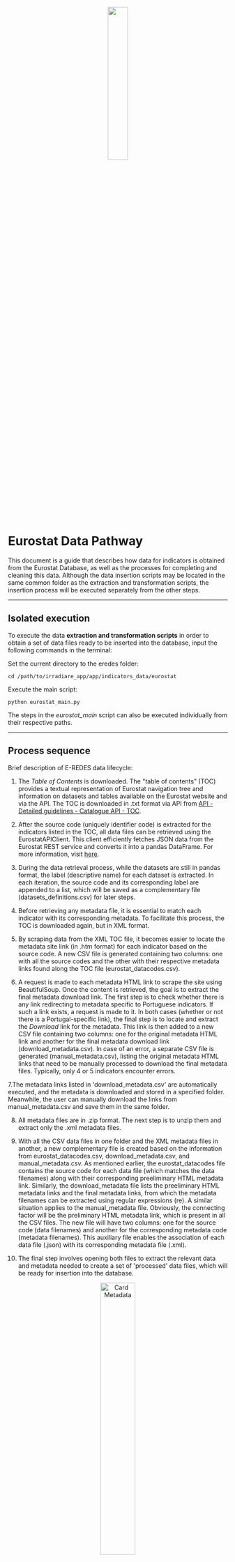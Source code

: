 <br>
<div align="center">
  <img src="images/eurostat-logo.png" width="30%" height="30% alt="E-Redes"">
</div>

# Eurostat Data Pathway


This document is a guide that describes how data for indicators is obtained from the Eurostat Database, as well as the processes for completing and cleaning this data. Although the data insertion scripts may be located in the same common folder as the extraction and transformation scripts, the insertion process will be executed separately from the other steps.

---
## Isolated execution
To execute the data **extraction and transformation scripts** in order to obtain a set of data files ready to be inserted into the database, input the following commands in the terminal:

Set the current directory to the eredes folder:
```
cd /path/to/irradiare_app/app/indicators_data/eurostat
```

Execute the main script:
```
python eurostat_main.py
```

The steps in the *eurostat_main* script can also be executed individually from their respective paths.

---

## Process sequence
Brief description of E-REDES data lifecycle:

  1. The *Table of Contents* is downloaded. The "table of contents" (TOC) provides a textual representation of Eurostat navigation tree and information on datasets and tables available on the Eurostat website and via the API. The TOC is downloaded in .txt format via API from [API - Detailed guidelines - Catalogue API - TOC](https://ec.europa.eu/eurostat/api/dissemination/catalogue/toc/txt?lang=en).
     
  2. After the source code (uniquely identifier code) is extracted for the indicators listed in the TOC, all data files can be retrieved using the EurostatAPIClient. This client efficiently fetches JSON data from the Eurostat REST service and converts it into a pandas DataFrame. For more information, visit [here](https://github.com/opus-42/eurostat-api-client).

  3. During the data retrieval process, while the datasets are still in pandas format, the label (descriptive name) for each dataset is extracted. In each iteration, the source code and its corresponding label are appended to a list, which will be saved as a complementary file (datasets_definitions.csv) for later steps.

  4. Before retrieving any metadata file, it is essential to match each indicator with its corresponding metadata. To facilitate this process, the TOC is downloaded again, but in XML format. 

  5. By scraping data from the XML TOC file, it becomes easier to locate the metadata site link (in .htm format) for each indicator based on the source code. A new CSV file is generated containing two columns: one with all the source codes and the other with their respective metadata links found along the TOC file (eurostat_datacodes.csv).

  6. A request is made to each metadata HTML link to scrape the site using BeautifulSoup. Once the content is retrieved, the goal is to extract the final metadata download link. The first step is to check whether there is any link redirecting to metadata specific to Portuguese indicators. If such a link exists, a request is made to it. In both cases (whether or not there is a Portugal-specific link), the final step is to locate and extract the *Download* link for the metadata. This link is then added to a new CSV file containing two columns: one for the original metadata HTML link and another for the final metadata download link (download_metadata.csv). In case of an error, a separate CSV file is generated (manual_metadata.csv), listing the original metadata HTML links that need to be manually processed to download the final metadata files. Typically, only 4 or 5 indicators encounter errors.

  7.The metadata links listed in 'download_metadata.csv' are automatically executed, and the metadata is downloaded and stored in a specified folder. Meanwhile, the user can manually download the links from manual_metadata.csv and save them in the same folder.

  8. All metadata files are in .zip format. The next step is to unzip them and extract only the .xml metadata files.

  9. With all the CSV data files in one folder and the XML metadata files in another, a new complementary file is created based on the information from eurostat_datacodes.csv, download_metadata.csv, and manual_metadata.csv. As mentioned earlier, the eurostat_datacodes file contains the source code for each data file (which matches the data filenames) along with their corresponding preeliminary HTML metadata link. Similarly, the download_metadata file lists the preeliminary HTML metadata links and the final metadata links, from which the metadata filenames can be extracted using regular expressions (re). A similar situation applies to the manual_metadata file. Obviously, the connecting factor will be the preliminary HTML metadata link, which is present in all the CSV files. The new file will have two columns: one for the source code (data filenames) and another for the corresponding metadata code (metadata filenames). This auxiliary file enables the association of each data file (.json) with its corresponding metadata file (.xml).

  10. The final step involves opening both files to extract the relevant data and metadata needed to create a set of 'processed' data files, which will be ready for insertion into the database.


  <div align="center">
    <img src="images/card_metadata.jpg" width="40%" height="40%" alt="Card Metadata">
    <br>
    <sub>Indicator's card metadata (example)</sub>
  </div>
  
  <br>
  
  3. The indicator data files are **merged** with their corresponding metadata from the previously generated metadata file, creating a **temporary** file for each indicator. The matching process is based on the source code name (src_code).


  4. The data in the temporary merged files is completed by adding time and geolocation information. After this enhancement, a final data file is generated for each indicator, and the corresponding temporary files are **deleted**. <br>
     - A **timecode** is added based solely on the data from the file itself (columns such as date, year, month, etc.). <br><br>
     **The timecode structure follows a logical sequence:**
       
       + YYYY: Year only (4 digits)
       + YYYYMM: Year + Month (6 digits)
       + YYYYMMDD: Year + Month + Day (8 digits)
       + *Any previous combination* + S*X*: S followed by a digit shows the semester of the year
       + *Any previous combination* + Q*X*: Q followed by a digit shows the quarter of the year

      <br>
 
     - **Geolocation data (distrito, concelho, freguesia, and NUTS I, II, III)** is extracted from the `dicofre.json`, `zipcodes.json`, and `NUTS.json` files. <br>
     For each record in the data file, there is a column with either a dicofre or zipcode number (normally, one is present while the other is not).
     Each value in this column is matched totally or partially with the corresponding entry in the dicofre or zipcode files, this match provides information about the distrito, concelho, and freguesia. <br>
     Using the concelho, it is possible to determine the NUTS I, II, and III regions. If the concelho is not available because the zipcode or dicofre is too short, a partial match is performed to extract at least the NUTS I and II levels, or just the NUTS I level.

  
  6. The raw data files are **never deleted** but are replaced each time the data extraction script is executed.

---

## E-REDES Folder Structure:
The folder structure **before executing** the program is as follows:

```
eredes
    |
    +- data_extraction ............. --> Code to retrieve data and metadata
    |   |
    |   +- eredes_data.py .......... --> Code to retrieve data from E-REDES data source
    |   |
    |   +- eredes_metadata.py ...... --> Code to retrieve metadata related to each data file
    |
    +- data_processing ............. --> Code to merge, clean, and complete the raw data files
    |   |
    |   +- eredes_final_format.py .. --> Code to clean and complete data files
    |   |    
    |   +- eredes_merge_files.py ... --> Code to merge each data file with its corresponding metadata
    |
    +- data_load ................... --> Code to select and load the desired data to the database(s)
    |   |
    |   +- sqlite_load.py .......... --> Code to insert eredes indicators' data to the SQLite database
    |   |    
    |   +- sqlite_queries.py ....... --> Reusable SQL queries for the SQLite data insertion
    |
    +- main.py ..................... --> Main script to execute the full E-REDES data process
```

<br>

**After running** the program, the resulting directory structure, is as follows:

<br>

```
eredes
    |
    +- data ........................ --> Holds processed and unprocessed data files
    |   |
    |   +- processed  .............. --> Contains the processed data files.
    |   |
    |   +- raw  .................... --> Contains the downloaded/unprocessed data files.
    |
    +- data_extraction ............. --> Code to retrieve data and metadata
    |   |
    |   +- eredes_data.py .......... --> Code to retrieve data from E-REDES data source
    |   |
    |   +- eredes_metadata.py ...... --> Code to retrieve metadata related to each data file
    |
    +- data_processing ............. --> Code to merge, clean, and complete the raw data files
    |   |
    |   +- eredes_final_format.py .. --> Code to clean and complete data files
    |   |    
    |   +- eredes_merge_files.py ... --> Code to merge each data file with its corresponding metadata
    |
    +- data_load ................... --> Code to select and load the desired data to the database(s)
    |   |
    |   +- sqlite_load.py .......... --> Code to insert eredes indicators' data to the SQLite database
    |   |    
    |   +- sqlite_queries.py ....... --> Reusable SQL queries for the SQLite data insertion
    |
    +- main.py ..................... --> Main script to execute the full E-REDES data process
    |
    +- metadata  ................... --> Contains the extracted metadata file
```

<br>

[![My Skills](https://skillicons.dev/icons?i=sqlite&theme=light)](https://skillicons.dev)  As explained at the beginning, the `processed` data is selected and inserted into the **SQLite database**.<br>
The source code can be found 'here', while its execution is performed 'here', separately from the extraction and transformation logic.
